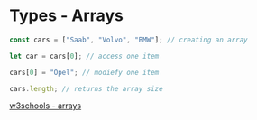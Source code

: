 # Types - Arrays

```typescript
const cars = ["Saab", "Volvo", "BMW"]; // creating an array

let car = cars[0]; // access one item

cars[0] = "Opel"; // modiefy one item

cars.length; // returns the array size
```

[w3schools - arrays](https://www.w3schools.com/js/js_arrays.asp)
